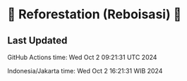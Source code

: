 
# 🌳 Reforestation (Reboisasi) 🌲

## Last Updated

GitHub Actions time: Wed Oct  2 09:21:31 UTC 2024

Indonesia/Jakarta time: Wed Oct  2 16:21:31 WIB 2024
